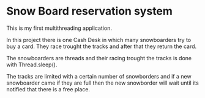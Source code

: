 
# Snow Board reservation system

This is my first multithreading application.

In this project there is one Cash Desk in which many snowboarders  try to buy a card.
They race trought the tracks and after that they return the card.

The snowboarders are threads and their racing trought the tracks is done with Thread.sleep().

The tracks are limited with a certain number of snowborders and if a new snowboarder came  if they are full then the new snowborder will wait until its notified that there is a free place.
